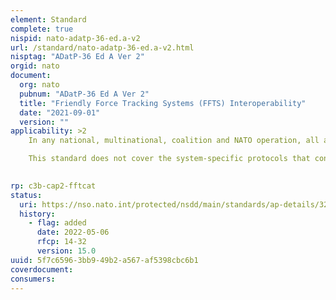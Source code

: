 ```yaml
---
element: Standard
complete: true
nispid: nato-adatp-36-ed.a-v2
url: /standard/nato-adatp-36-ed.a-v2.html
nisptag: "ADatP-36 Ed A Ver 2"
orgid: nato
document:
  org: nato
  pubnum: "ADatP-36 Ed A Ver 2"
  title: "Friendly Force Tracking Systems (FFTS) Interoperability"
  date: "2021-09-01"
  version: ""
applicability: >2
    In any national, multinational, coalition and NATO operation, all authoritative commanders require situational awareness about the precise disposition of all friendly forces at all times with the highest possible accuracy. This document outlines the basic technical and operational principles for using FFTS in an environment, where differing FFTS and FFTS-capable C2 Systems operate together by means of exchanging Friendly Force Information (FFI) messages listed in the NATO Message Catalogue (APP-11) [Ref 14]. It also provides the technical standard for exchanging FFI messages. The detailed FFI-message text format (MTF) is contained in the most recently ratified version of APP-11. In addition to the message format, this document defines mapping details for allowing data transfer between differing standards (i.e., FFI MTF to NFFI).

    This standard does not cover the system-specific protocols that connect Friendly Force Tracking Terminals with their connected Gateways.

  
rp: c3b-cap2-fftcat
status:
  uri: https://nso.nato.int/protected/nsdd/main/standards/ap-details/3216/EN
  history: 
    - flag: added
      date: 2022-05-06
      rfcp: 14-32
      version: 15.0
uuid: 5f7c6596-3bb9-49b2-a567-af5398cbc6b1
coverdocument:
consumers:
---
```

